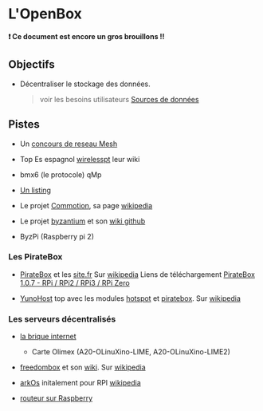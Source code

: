 # L'OpenBox

**:exclamation: Ce document est encore un gros brouillons !!**

## Objectifs

- Décentraliser le stockage des données.

  > voir les besoins utilisateurs [Sources de données](https://github.com/corbane/ND-Briques-Numeriques/wiki/A-.Sources-de-donn%C3%A9es)

## Pistes

- Un [concours de reseau Mesh](http://battlemesh.org/BattleMeshV9)

- Top Es espagnol [wirelesspt](http://wirelesspt.net/) leur wiki []()

- bmx6 (le protocole) qMp 

- [Un listing](https://prism-break.org/fr/categories/routers/#mesh-networks)

- Le projet [Commotion](https://www.commotionwireless.net/), sa page [wikipedia](https://fr.wikipedia.org/wiki/Commotion_(logiciel))

- Le projet [byzantium](http://project-byzantium.org/) et son [wiki github](https://github.com/Byzantium/Byzantium/wiki)
- ByzPi (Raspberry pi 2)

### Les PirateBox

- [PirateBox](https://www.piratebox.cc/) et les [site.fr](https://pirateboxfr.com/bienvenue/)
  Sur [wikipedia](https://en.wikipedia.org/wiki/PirateBox)
  Liens de téléchargement [PirateBox 1.0.7 - RPi / RPi2 / RPi3 / RPi Zero](https://forum.piratebox.cc/read.php?7,16737)

- [YunoHost](https://yunohost.org) top avec les modules [hotspot](https://github.com/labriqueinternet/hotspot_ynh)
  et [piratebox](https://github.com/labriqueinternet/piratebox_ynh).
  Sur [wikipedia](https://fr.wikipedia.org/wiki/YunoHost)

### Les serveurs décentralisés


- [la brique internet](https://labriqueinter.net/)

  - Carte Olimex (A20-OLinuXino-LIME, A20-OLinuXino-LIME2)

- [freedombox](http://freedomboxfoundation.org) et son [wiki](https://wiki.debian.org/FreedomBox). Sur [wikipedia](https://fr.wikipedia.org/wiki/FreedomBox)

- [arkOs](https://arkos.io/) initalement pour RPI [wikipedia](https://fr.wikipedia.org/wiki/ArkOS)

- [routeur sur Raspberry](https://ronnyvdbr.github.io/)
